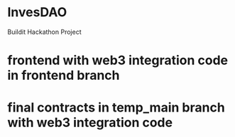 # InvesDAO
Buildit Hackathon Project

# frontend with web3 integration code in frontend branch
# final contracts in temp_main branch with web3 integration code
